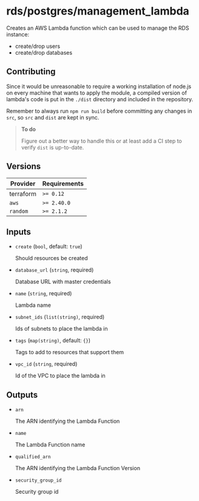 # rds/postgres/management_lambda

Creates an AWS Lambda function which can be used to manage the RDS instance:

- create/drop users
- create/drop databases

## Contributing

Since it would be unreasonable to require a working installation of node.js on every machine that wants to apply the module, a compiled version of lambda's code is put in the `./dist` directory and included in the repository.

Remember to always run `npm run build` before committing any changes in `src`, so `src` and `dist` are kept in sync.

> **To do**
>
> Figure out a better way to handle this or at least add a CI step to verify `dist` is up-to-date.

<!-- bin/docs -->

## Versions

| Provider | Requirements |
|-|-|
| terraform | `>= 0.12` |
| `aws` | `>= 2.40.0` |
| `random` | `>= 2.1.2` |

## Inputs

* `create` (`bool`, default: `true`)

    Should resources be created

* `database_url` (`string`, required)

    Database URL with master credentials

* `name` (`string`, required)

    Lambda name

* `subnet_ids` (`list(string)`, required)

    Ids of subnets to place the lambda in

* `tags` (`map(string)`, default: `{}`)

    Tags to add to resources that support them

* `vpc_id` (`string`, required)

    Id of the VPC to place the lambda in



## Outputs

* `arn`

    The ARN identifying the Lambda Function

* `name`

    The Lambda Function name

* `qualified_arn`

    The ARN identifying the Lambda Function Version

* `security_group_id`

    Security group id
